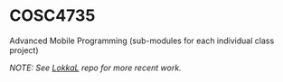 # COSC4735
Advanced Mobile Programming (sub-modules for each individual class project)

*NOTE: See [LokkaL](https://github.com/JoshuaSloan/LokkaL) repo for more recent work.*
